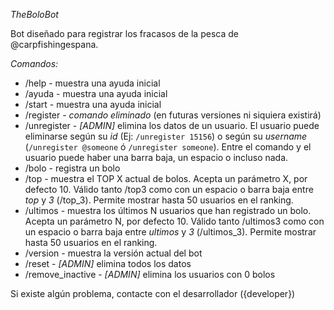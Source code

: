 *TheBoloBot*

Bot diseñado para registrar los fracasos de la pesca de @carpfishingespana.

*Comandos:*

- /help - muestra una ayuda inicial
- /ayuda - muestra una ayuda inicial
- /start - muestra una ayuda inicial
- /register - *comando eliminado* (en futuras versiones ni siquiera existirá)
- /unregister - *[ADMIN]* elimina los datos de un usuario. El usuario puede eliminarse según su *id* (Ej: `/unregister 15156`) o según su *username* (`/unregister @someone` ó `/unregister someone`). Entre el comando y el usuario puede haber una barra baja, un espacio o incluso nada.
- /bolo - registra un bolo
- /top - muestra el TOP X actual de bolos. Acepta un parámetro X, por defecto 10. Válido tanto /top3 como con un espacio o barra baja entre *top* y *3* (/top\_3). Permite mostrar hasta 50 usuarios en el ranking.
- /ultimos - muestra los últimos N usuarios que han registrado un bolo. Acepta un parámetro N, por defecto 10. Válido tanto /ultimos3 como con un espacio o barra baja entre *ultimos* y *3* (/ultimos\_3). Permite mostrar hasta 50 usuarios en el ranking.
- /version - muestra la versión actual del bot
- /reset - *[ADMIN]* elimina todos los datos
- /remove\_inactive - *[ADMIN]* elimina los usuarios con 0 bolos

Si existe algún problema, contacte con el desarrollador ({developer})
